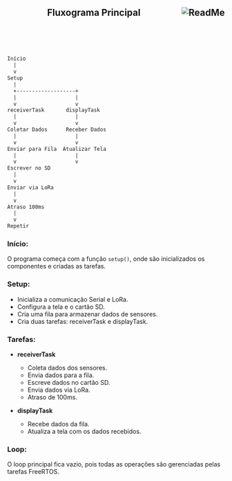 <header>
<h2> Fluxograma Principal 
  
<img src="https://img.shields.io/badge/READ%20ME-555555" alt="ReadMe" align="right"  width="q35">
</h2>
</header>

<br>

```txt
Início
  |
  v
Setup
  |
  +-------------------+
  |                   |
  v                   v
receiverTask       displayTask
  |                   |
  v                   v
Coletar Dados      Receber Dados
  |                   |
  v                   v
Enviar para Fila  Atualizar Tela
  |                   |
  v                   v
Escrever no SD
  |
  v
Enviar via LoRa
  |
  v
Atraso 100ms
  |
  v
Repetir
```

### Início: 
O programa começa com a função ``setup()``, onde são inicializados os componentes e criadas as tarefas.

### Setup:

- Inicializa a comunicação Serial e LoRa.
- Configura a tela e o cartão SD.
- Cria uma fila para armazenar dados de sensores.
- Cria duas tarefas: receiverTask e displayTask.

### Tarefas:

- **receiverTask**
  - Coleta dados dos sensores.
  - Envia dados para a fila.
  - Escreve dados no cartão SD.
  - Envia dados via LoRa.
  - Atraso de 100ms.

- **displayTask**
  - Recebe dados da fila.
  - Atualiza a tela com os dados recebidos.

### Loop: 
O loop principal fica vazio, pois todas as operações são gerenciadas pelas tarefas FreeRTOS.

